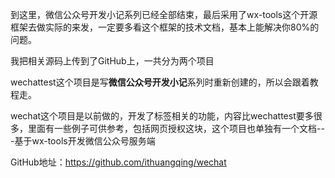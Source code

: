 到这里，微信公众号开发小记系列已经全部结束，最后采用了wx-tools这个开源框架去做实际的来发，一定要多看这个框架的技术文档，基本上能解决你80%的问题。

我把相关源码上传到了GitHub上，一共分为两个项目

wechattest这个项目是写**微信公众号开发小记**系列时重新创建的，所以会跟着教程走。

wechat这个项目是以前做的，开发了标签相关的功能，内容比wechattest要多很多，里面有一些例子可供参考，包括网页授权这块，这个项目也单独有一个文档---基于wx-tools开发微信公众号服务端

GitHub地址：https://github.com/ithuangqing/wechat
